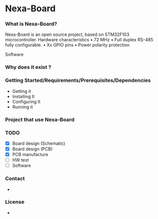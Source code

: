 # Nexa-Board

### What is Nexa-Board?
Nexa-Board is an open source project, based on STM32F103 microcontroller.
Hardware characteristics
•	72 MHz
•	Full duplex RS-485 fully configurable.
•	Xx GPIO pins
•	Power polarity protection

Software

### Why does it exist ?


### Getting Started/Requirements/Prerequisites/Dependencies
- Getting it
- Installing It
- Configuring It
- Running it

### Project that use Nexa-Board


### TODO
- [x] Board design (Schematic)
- [x] Board design (PCB)
- [x] PCB manufacture
- [ ] HW test
- [ ] Software

### Contact
- 

### License
-
